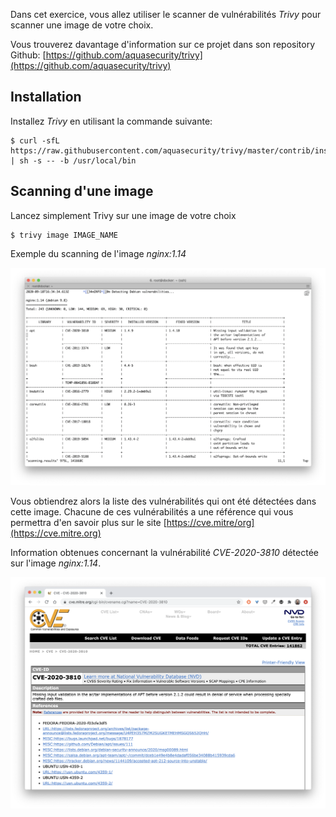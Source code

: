 Dans cet exercice, vous allez utiliser le scanner de vulnérabilités *Trivy* pour scanner une image de votre choix.

Vous trouverez davantage d'information sur ce projet dans son repository Github: [https://github.com/aquasecurity/trivy](https://github.com/aquasecurity/trivy)

## Installation

Installez *Trivy* en utilisant la commande suivante:

```
$ curl -sfL https://raw.githubusercontent.com/aquasecurity/trivy/master/contrib/install.sh | sh -s -- -b /usr/local/bin
```

## Scanning d'une image

Lancez simplement Trivy sur une image de votre choix

```
$ trivy image IMAGE_NAME
```

Exemple du scanning de l'image *nginx:1.14*

![Scanning Nginx 1.14](./images/cve-1.png)

Vous obtiendrez alors la liste des vulnérabilités qui ont été détectées dans cette image.
Chacune de ces vulnérabilités a une référence qui vous permettra d'en savoir plus sur le site [https://cve.mitre/org](https://cve.mitre.org)

Information obtenues concernant la vulnérabilité *CVE-2020-3810* détectée sur l'image *nginx:1.14*.

![CVE-2020-3810](./images/cve-2.png)
